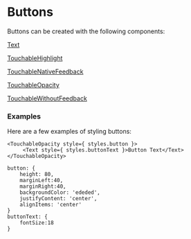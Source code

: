 # Buttons

Buttons can be created with the following components:

[Text](https://facebook.github.io/react-native/docs/text.html#content)

[TouchableHighlight](https://facebook.github.io/react-native/docs/touchablehighlight.html#content)

[TouchableNativeFeedback](https://facebook.github.io/react-native/docs/touchablenativefeedback.html#content)

[TouchableOpacity](https://facebook.github.io/react-native/docs/touchableopacity.html#content)

[TouchableWithoutFeedback](https://facebook.github.io/react-native/docs/touchablewithoutfeedback.html#content)

### Examples

Here are a few examples of styling buttons:

```
<TouchableOpacity style={ styles.button }>
	 <Text style={ styles.buttonText }>Button Text</Text>
</TouchableOpacity>

button: {
	height: 80,
	marginLeft:40, 
	marginRight:40,
	backgroundColor: 'ededed', 
	justifyContent: 'center',
	alignItems: 'center'
}
buttonText: {
	fontSize:18
}
```